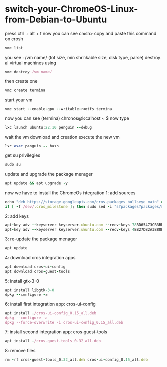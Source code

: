 # switch-your-ChromeOS-Linux-from-Debian-to-Ubuntu
press ctrl + alt + t
now you can see 
crosh> copy 
and paste this command on crosh
```ruby
vmc list   
```
you see : /vm name/ (tot size, min shrinkable size, disk type, parse)
destroy al virtual machines using
```ruby
vmc destroy /vm name/
```
then create one
```ruby
vmc create termina
```
start your vm
```ruby
vmc start --enable-gpu --writable-rootfs termina
```
now you can see
(termina) chronos@localhost ~ $ 
now type
```ruby
lxc launch ubuntu:22.10 penguin --debug
```
wait the vm download and creation
execute the new vm 
```ruby
lxc exec penguin -- bash
```
get su privilegies 
```ruby
sudo su
```
update and upgrade the package menager
```ruby
apt update && apt upgrade -y
```
now we have to install the ChromeOs integration
1: add sources
```ruby
echo "deb https://storage.googleapis.com/cros-packages bullseye main" > /etc/apt/sources.list.d/cros.list
if [ -f /dev/.cros_milestone ]; then sudo sed -i "s?packages?packages/$(cat /dev/.cros_milestone)?" /etc/apt/sources.list.d/cros.list; fi
```
2: add keys
```ruby
apt-key adv --keyserver keyserver.ubuntu.com --recv-keys 78BD65473CB3BD13
apt-key adv --keyserver keyserver.ubuntu.com --recv-keys 4EB27DB2A3B88B8B
```
3: re-update the package menager
```ruby
apt update
```
4: download cros integration apps
```ruby
apt download cros-ui-config
apt download cros-guest-tools
```
5: install gtk-3-0
```ruby
apt install libgtk-3-0
dpkg --configure -a
```
 6: install first integration app: cros-ui-config
```ruby
apt install ./cros-ui-config_0.15_all.deb 
dpkg --configure -a 
dpkg --force-overwrite -i cros-ui-config_0.15_all.deb 
```
7: install second integration app: cros-guest-tools
```ruby
apt install ./cros-guest-tools_0.32_all.deb
```
8: remove files
```ruby
rm -rf cros-guest-tools_0.32_all.deb cros-ui-config_0.15_all.deb 
```
